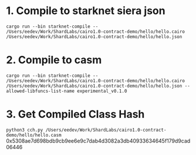 # 1. Compile to starknet siera json

`cargo run --bin starknet-compile -- /Users/eedev/Work/ShardLabs/cairo1.0-contract-demo/hello/hello.cairo /Users/eedev/Work/ShardLabs/cairo1.0-contract-demo/hello/hello.json`

# 2. Compile to casm

`cargo run --bin starknet-compile -- /Users/eedev/Work/ShardLabs/cairo1.0-contract-demo/hello/hello.cairo /Users/eedev/Work/ShardLabs/cairo1.0-contract-demo/hello/hello.json --allowed-libfuncs-list-name experimental_v0.1.0`

# 3. Get Compiled Class Hash

`python3 cch.py /Users/eedev/Work/ShardLabs/cairo1.0-contract-demo/hello/hello.casm`
0x5308ae7d698bdb9cb9ee6e9c7dab4d3082a3db40933634645f179d9cad06446
